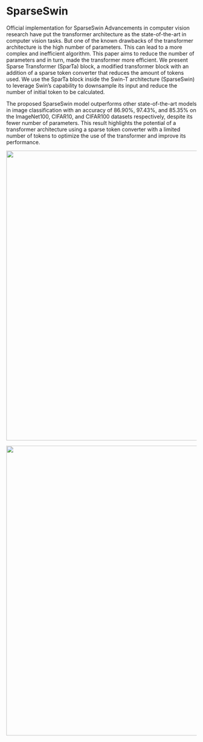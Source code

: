 # SparseSwin
Official implementation for SparseSwin
Advancements in computer vision research have put the transformer architecture as the state-of-the-art in computer vision tasks. But one of the known drawbacks of the transformer architecture is the high number of parameters. This can lead to a more complex and inefficient algorithm. This paper aims to reduce the number of parameters and in turn, made the transformer more efficient. We present Sparse Transformer (SparTa) block, a modified transformer block with an addition of a sparse token converter that reduces the amount of tokens used. We use the SparTa block inside the Swin-T architecture (SparseSwin) to leverage Swin’s capability to downsample its input and reduce the number of initial token to be calculated. 

The proposed SparseSwin model outperforms other state-of-the-art models in image classification with an accuracy of 86.90%, 97.43%, and 85.35% on the ImageNet100, CIFAR10, and CIFAR100 datasets respectively, despite its fewer number of parameters. This result highlights the potential of a transformer architecture using a sparse token converter with a limited number of tokens to optimize the use of the transformer and improve its performance. 

<p align="center" ><img src="https://media.discordapp.net/attachments/449985531372240908/1117657023056728194/sparseswin.png?width=1440&height=288" width="768"/> </p>
<p align="center" ><img src="https://media.discordapp.net/attachments/449985531372240908/1117657023287410738/sparta_block.png?width=1163&height=662" width="768"/> </p>
